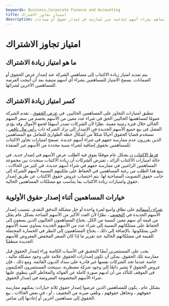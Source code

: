 ```yaml
---
keywords: Business,Corporate Finance and Accounting
title: امتياز تجاوز الاشتراك
description: يسمح امتياز زيادة الاكتتاب للمساهم بشراء أسهم إضافية غير مُمارَسة في إصدار حقوق أو ضمانات.
---
```


# امتياز تجاوز الاشتراك
## ما هو امتياز زيادة الاشتراك

يتم تمديد امتياز زيادة الاكتتاب إلى مساهمي الشركة عند إصدار عرض الحقوق أو الضمانات. يسمح الامتياز للمساهمين بشراء أي أسهم متبقية بعد أن أتيحت الفرصة للمساهمين الآخرين لشرائها.

## كسر امتياز زيادة الاشتراك

تنطبق امتيازات التجاوز على المساهمين الحاليين. في [عرض الحقوق](/rightsoffering) ، تقدم الشركة عمومًا لمساهميها الحاليين الحق في شراء عدد معين من الأسهم بخصم من سعر السهم الحالي خلال فترة زمنية معينة. نظرًا لأن الشركات تصدر أسهمًا لجمع الأموال وقد يؤدي الفشل في بيع جميع الأسهم الجديدة في الإصدار إلى ترك الشركة ذات [رأس مال ناقص](/undercapitalization) ، تستخدم قضايا الحقوق أحيانًا شكلاً من أشكال خطة الطوارئ للتعامل مع المساهمين الذين يقررون عدم ممارسة حقهم في شراء أسهم جديدة. تسمح امتيازات تجاوز الاكتتاب للمساهمين بحقوق إضافية لشراء نسبة محددة من الأسهم غير المنفذة.

[فرط الاكتتاب](/oversubscribed) [ن](/oversubscribed) بشكل عام موقفًا يفوق فيه الطلب عرض الأسهم في إصدار جديد. في حالة امتيازات الاكتتاب الزائد ، تفترض الشركات أن زيادة الاكتتاب ستحدث بين مجموعة المساهمين الراغبين في ممارسة حقهم في شراء أسهم جديدة. في كثير من الحالات ، ينبع هذا الطلب من رغبة المساهمين في الحفاظ على ملكيتهم النسبية لأسهم الشركة إلى جانب حقوق التصويت المصاحبة لها. يتم احتساب عروض حقوق الاكتتاب عن طريق إصدار حقوق وامتيازات زيادة الاكتتاب بما يتناسب مع ممتلكات المساهمين الحالية.

## خيارات المساهمين أثناء إصدار حقوق الأولوية

[شراء رأسمالية](/capital-investment) على نطاق واسع لمرة واحدة أو حل مشكلة التدفق النقدي. يتسبب إصدار الأسهم الجديدة في [التخفيف](/dilution) ، نظرًا لأن العدد الأكبر من الأسهم المتاحة بشكل عام يقلل من قيمة أي سهم معين كنسبة من الكل. يحتاج المساهمون الحاليون الذين يسعون إلى الحفاظ على ممتلكاتهم النسبية إلى شراء عدد من الأسهم الجديدة يساوي نسبة الأسهم التي يمتلكونها. بالإضافة إلى ذلك ، يحتاج المساهمون إلى النظر في الخسارة المحتملة للقيمة في ممتلكاتهم الحالية عند تقرير ما إذا كان السعر المخفض المعروض للأسهم الجديدة منطقيًا.

يجب على المستثمرين أيضًا التحقيق في الأسباب الكامنة وراء إصدار الحقوق قبل ممارسة تلك الحقوق. يمكن أن تكون إصدارات الحقوق علامة على وجود مشكلة مالية ، خاصة عندما تجد الشركات نفسها غير قادرة على سداد الديون القائمة. ومع ذلك ، فإن عروض الحقوق لا تشير دائمًا إلى وجود شركة مضطربة. سيبحث المستثمرون الحكيمون في الموقف للتأكد من أن لديهم صورة كاملة عن الفوائد والمخاطر التي ينطوي عليها شراء الأسهم المخصومة المعروضة في إصدار الحقوق.

بشكل عام ، يكون للمساهمين الذين عرضوا إصدار حقوق ثلاثة خيارات: يمكنهم ممارسة حقوقهم ، وتجاهل حقوقهم ، وتلقي ضربة من التخفيف ، أو ، في بعض الحالات ، بيع الحقوق إلى مساهمين آخرين أو إعادتها إلى ضامن.

